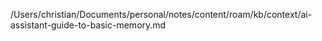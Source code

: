 /Users/christian/Documents/personal/notes/content/roam/kb/context/ai-assistant-guide-to-basic-memory.md
